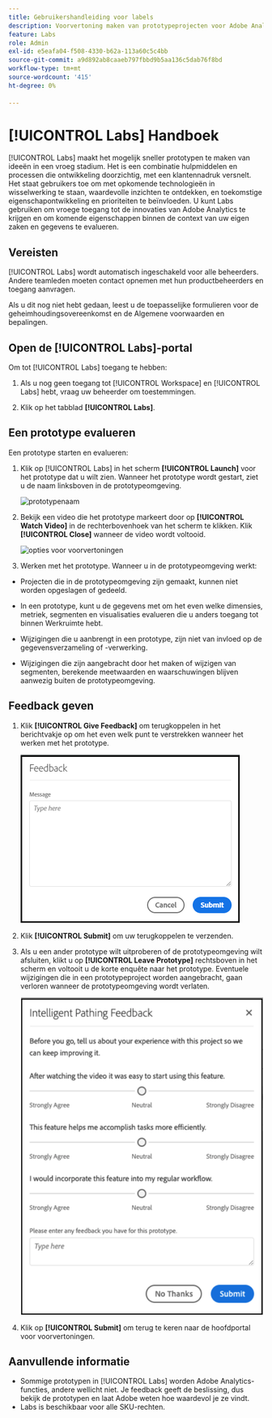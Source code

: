 ```yaml
---
title: Gebruikershandleiding voor labels
description: Voorvertoning maken van prototypeprojecten voor Adobe Analytics
feature: Labs
role: Admin
exl-id: e5eafa04-f508-4330-b62a-113a60c5c4bb
source-git-commit: a9d892ab8caaeb797fbbd9b5aa136c5dab76f8bd
workflow-type: tm+mt
source-wordcount: '415'
ht-degree: 0%

---
```


# [!UICONTROL Labs] Handboek

[!UICONTROL Labs] maakt het mogelijk sneller prototypen te maken van ideeën in een vroeg stadium. Het is een combinatie hulpmiddelen en processen die ontwikkeling doorzichtig, met een klantennadruk versnelt. Het staat gebruikers toe om met opkomende technologieën in wisselwerking te staan, waardevolle inzichten te ontdekken, en toekomstige eigenschapontwikkeling en prioriteiten te beïnvloeden. U kunt Labs gebruiken om vroege toegang tot de innovaties van Adobe Analytics te krijgen en om komende eigenschappen binnen de context van uw eigen zaken en gegevens te evalueren.

## Vereisten

[!UICONTROL Labs] wordt automatisch ingeschakeld voor alle beheerders. Andere teamleden moeten contact opnemen met hun productbeheerders en toegang aanvragen.

Als u dit nog niet hebt gedaan, leest u de toepasselijke formulieren voor de geheimhoudingsovereenkomst en de Algemene voorwaarden en bepalingen.

## Open de [!UICONTROL Labs]-portal

Om tot [!UICONTROL Labs] toegang te hebben:

1. Als u nog geen toegang tot [!UICONTROL Workspace] en [!UICONTROL Labs] hebt, vraag uw beheerder om toestemmingen.

1. Klik op het tabblad **[!UICONTROL Labs]**.

## Een prototype evalueren

Een prototype starten en evalueren:

1. Klik op [!UICONTROL Labs] in het scherm **[!UICONTROL Launch]** voor het prototype dat u wilt zien. Wanneer het prototype wordt gestart, ziet u de naam linksboven in de prototypeomgeving.

   ![prototypenaam](https://user-images.githubusercontent.com/29133525/58670566-c03b6c00-82fc-11e9-8b29-ee34260c4024.png)

1. Bekijk een video die het prototype markeert door op **[!UICONTROL Watch Video]** in de rechterbovenhoek van het scherm te klikken. Klik **[!UICONTROL Close]** wanneer de video wordt voltooid.

   ![opties voor voorvertoningen](https://user-images.githubusercontent.com/29133525/58670261-a2213c00-82fb-11e9-88db-cc839c98fdab.png)

1. Werken met het prototype. Wanneer u in de prototypeomgeving werkt:

* Projecten die in de prototypeomgeving zijn gemaakt, kunnen niet worden opgeslagen of gedeeld.

* In een prototype, kunt u de gegevens met om het even welke dimensies, metriek, segmenten en visualisaties evalueren die u anders toegang tot binnen Werkruimte hebt.

* Wijzigingen die u aanbrengt in een prototype, zijn niet van invloed op de gegevensverzameling of -verwerking.

* Wijzigingen die zijn aangebracht door het maken of wijzigen van segmenten, berekende meetwaarden en waarschuwingen blijven aanwezig buiten de prototypeomgeving.

## Feedback geven

1. Klik **[!UICONTROL Give Feedback]** om terugkoppelen in het berichtvakje op om het even welk punt te verstrekken wanneer het werken met het prototype.

   ![feedback_box](assets/give_feedback.png)

1. Klik **[!UICONTROL Submit]** om uw terugkoppelen te verzenden.

1. Als u een ander prototype wilt uitproberen of de prototypeomgeving wilt afsluiten, klikt u op **[!UICONTROL Leave Prototype]** rechtsboven in het scherm en voltooit u de korte enquête naar het prototype. Eventuele wijzigingen die in een prototypeproject worden aangebracht, gaan verloren wanneer de prototypeomgeving wordt verlaten.

   ![nieuw feedbackvak](assets/short-survey.png)

1. Klik op **[!UICONTROL Submit]** om terug te keren naar de hoofdportal voor voorvertoningen.

## Aanvullende informatie

* Sommige prototypen in [!UICONTROL Labs] worden Adobe Analytics-functies, andere wellicht niet. Je feedback geeft de beslissing, dus bekijk de prototypen en laat Adobe weten hoe waardevol je ze vindt.
* Labs is beschikbaar voor alle SKU-rechten.
